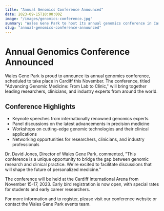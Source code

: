 ```yaml
---
title: "Annual Genomics Conference Announced"
date: 2023-09-15T10:00:00Z
image: "/images/genomics-conference.jpg"
summary: "Wales Gene Park to host its annual genomics conference in Cardiff this November."
slug: "annual-genomics-conference-announced"
---
```


# Annual Genomics Conference Announced

Wales Gene Park is proud to announce its annual genomics conference, scheduled to take place in Cardiff this November. The conference, titled "Advancing Genomic Medicine: From Lab to Clinic," will bring together leading researchers, clinicians, and industry experts from around the world.

## Conference Highlights

- Keynote speeches from internationally renowned genomics experts
- Panel discussions on the latest advancements in precision medicine
- Workshops on cutting-edge genomic technologies and their clinical applications
- Networking opportunities for researchers, clinicians, and industry professionals

Dr. David Jones, Director of Wales Gene Park, commented, "This conference is a unique opportunity to bridge the gap between genomic research and clinical practice. We're excited to facilitate discussions that will shape the future of personalized medicine."

The conference will be held at the Cardiff International Arena from November 15-17, 2023. Early bird registration is now open, with special rates for students and early career researchers.

For more information and to register, please visit our conference website or contact the Wales Gene Park events team.